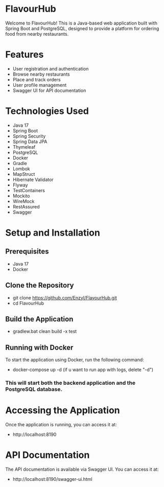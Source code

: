 # FlavourHub
Welcome to FlavourHub! This is a Java-based web application built with Spring Boot and PostgreSQL, designed to provide a platform for ordering food from nearby restaurants.

# Features
* User registration and authentication
* Browse nearby restaurants
* Place and track orders
* User profile management
* Swagger UI for API documentation
  
# Technologies Used
* Java 17
* Spring Boot
* Spring Security
* Spring Data JPA
* Thymeleaf
* PostgreSQL
* Docker
* Gradle
* Lombok
* MapStruct
* Hibernate Validator
* Flyway
* TestContainers
* Mockito
* WireMock
* RestAssured
* Swagger

  
# Setup and Installation
## Prerequisites
* Java 17
* Docker

## Clone the Repository
* git clone https://github.com/Enzyl/FlavourHub.git
* cd FlavourHub
## Build the Application
* gradlew.bat clean build -x test

## Running with Docker
To start the application using Docker, run the following command:
* docker-compose up -d (if u want to run app with logs, delete "-d")
### This will start both the backend application and the PostgreSQL database.

# Accessing the Application
Once the application is running, you can access it at:
* http://localhost:8190
  
# API Documentation
The API documentation is available via Swagger UI. You can access it at:
* http://localhost:8190/swagger-ui.html
